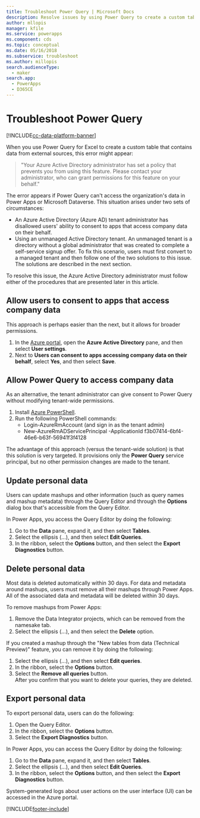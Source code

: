 ```yaml
---
title: Troubleshoot Power Query | Microsoft Docs
description: Resolve issues by using Power Query to create a custom table in Microsoft Dataverse.
author: mllopis
manager: kfile
ms.service: powerapps
ms.component: cds
ms.topic: conceptual
ms.date: 05/16/2018
ms.subservice: troubleshoot
ms.author: millopis
search.audienceType: 
  - maker
search.app: 
  - PowerApps
  - D365CE
---
```


# Troubleshoot Power Query
[!INCLUDE[cc-data-platform-banner](../../includes/cc-data-platform-banner.md)]

When you use Power Query for Excel to create a custom table that contains data from external sources, this error might appear:

>"Your Azure Active Directory administrator has set a policy that prevents you from using this feature. Please contact your administrator, who can grant permissions for this feature on your behalf."

The error appears if Power Query can't access the organization's data in Power Apps or Microsoft Dataverse. This situation arises under two sets of circumstances:

* An Azure Active Directory (Azure AD) tenant administrator has disallowed users' ability to consent to apps that access company data on their behalf.
* Using an unmanaged Active Directory tenant. An unmanaged tenant is a directory without a global administrator that was created to complete a self-service signup offer. To fix this scenario, users must first convert to a managed tenant and then follow one of the two solutions to this issue. The solutions are described in the next section.

To resolve this issue, the Azure Active Directory administrator must follow either of the procedures that are presented later in this article.

## Allow users to consent to apps that access company data
This approach is perhaps easier than the next, but it allows for broader permissions.

1. In the [Azure portal](https://portal.azure.com), open the **Azure Active Directory** pane, and then select **User settings**.
2. Next to **Users can consent to apps accessing company data on their behalf**, select **Yes**, and then select **Save**.

## Allow Power Query to access company data
As an alternative, the tenant administrator can give consent to Power Query without modifying tenant-wide permissions.

1. Install [Azure PowerShell](/powershell/azure/install-azurerm-ps).
2. Run the following PowerShell commands:
   * Login-AzureRmAccount (and sign in as the tenant admin)
   * New-AzureRmADServicePrincipal -ApplicationId f3b07414-6bf4-46e6-b63f-56941f3f4128

The advantage of this approach (versus the tenant-wide solution) is that this solution is very targeted. It provisions only the **Power Query** service principal, but no other permission changes are made to the tenant.

## Update personal data

Users can update mashups and other information (such as query names and mashup metadata) through the Query Editor and through the **Options** dialog box that's accessible from the Query Editor.

In Power Apps, you access the Query Editor by doing the following:
1. Go to the **Data** pane, expand it, and then select **Tables**. 
2. Select the ellipsis (...), and then select **Edit Queries**.
3. In the ribbon, select the **Options** button, and then select the **Export Diagnostics** button.


## Delete personal data

Most data is deleted automatically within 30 days. For data and metadata around mashups, users must remove all their mashups through Power Apps. All of the associated data and metadata will be deleted within 30 days.

To remove mashups from Power Apps:
1. Remove the Data Integrator projects, which can be removed from the namesake tab.
2. Select the ellipsis (...), and then select the **Delete** option.

If you created a mashup through the "New tables from data (Technical Preview)" feature, you can remove it by doing the following:
1. Select the ellipsis (...), and then select **Edit queries**.
2. In the ribbon, select the **Options** button.
3. Select the **Remove all queries** button.  
    After you confirm that you want to delete your queries, they are deleted.

## Export personal data

To export personal data, users can do the following:
1. Open the Query Editor.
2. In the ribbon, select the **Options** button.
3. Select the **Export Diagnostics** button.

In Power Apps, you can access the Query Editor by doing the following:
1. Go to the **Data** pane, expand it, and then select **Tables**.
2. Select the ellipsis (...), and then select **Edit Queries**. 
3. In the ribbon, select the **Options** button, and then select the **Export Diagnostics** button.

System-generated logs about user actions on the user interface (UI) can be accessed in the Azure portal.





[!INCLUDE[footer-include](../../includes/footer-banner.md)]